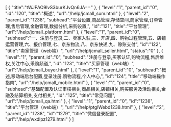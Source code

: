 [
	{
		"title":"tWJPAO9lvS3burKJvQn6JA=="
	},
	{
		"level":"1",
		"parent_id":"0",
		"id":"120",
		"title":"概述",
		"url":"/help/jcmall_sum.html"
	},
	{
		"level":"2",
		"parent_id":"1238",
		"subhead":"平台设置,商品管理,存储空间,商家管理,订单管理,售后管理,金融管理,数据分析,采购设置,",
		"id":"121",
		"title":"平台管理",
		"url":"/help/jcmall_platform.html"
	},
	{
		"level":"1",
		"parent_id":"0",
		"subhead":"一、注册与登录,二、卖家入驻,三、开店,四、购物过程管理,五、店铺运营管理,六、报价管理,七、京东物流,八、京东快递,九、赊账支付",
		"id":"122",
		"title":"卖家管理（web端）",
		"url":"/help/jcmall_seller.html",
		"status":"0"
	},
	{
		"level":"1",
		"parent_id":"0",
		"subhead":"注册与登录,买家认证,购物流程,售后维权,关注中心,采购频道,",
		"id":"123",
		"title":"买家管理（web端）",
		"url":"/help/jcmall_buyer.html"
	},
	{
		"level":"1",
		"parent_id":"0",
		"subhead":"概述,移动端后台配置,登录注册,购物流程,个人中心,",
		"id":"124",
		"title":"移动端操作指南",
		"url":"/help/jcmall_mobile.html"
	},
	{
		"level":"1",
		"parent_id":"0",
		"subhead":"基础配置及认证审核相关,商品相关,店铺相关,购买服务及活动相关,金融及结算相关,支付相关,",
		"id":"125",
		"title":"常见问题",
		"url":"/help/jcmall_qa.html"
	},
	{
		"level":"1",
		"parent_id":"0",
		"id":"1238",
		"title":"平台管理（web端）",
		"url":"/help/ptglWebd1238.html"
	},
	{
		"level":"2",
		"parent_id":"1238",
		"id":"1279",
		"title":"微信登录配置",
		"url":"/help/wxdlpz1279.html"
	}
]